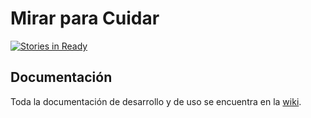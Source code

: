 # Mirar para Cuidar

[![Stories in Ready](https://badge.waffle.io/arq2/app.png?label=ready&title=Ready)](https://waffle.io/arq2/app)

## Documentación

Toda la documentación de desarrollo y de uso se encuentra en la [wiki](https://github.com/arq2/app/wiki).
